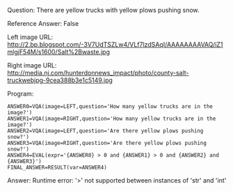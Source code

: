 Question: There are yellow trucks with yellow plows pushing snow.

Reference Answer: False

Left image URL: http://2.bp.blogspot.com/-3V7UdTSZLw4/VLf7lzdSAqI/AAAAAAAAVAQ/iZ1mlgjF54M/s1600/Salt%2Bwaste.jpg

Right image URL: http://media.nj.com/hunterdonnews_impact/photo/county-salt-truckwebjpg-9cea388b3e1c5149.jpg

Program:

```
ANSWER0=VQA(image=LEFT,question='How many yellow trucks are in the image?')
ANSWER1=VQA(image=RIGHT,question='How many yellow trucks are in the image?')
ANSWER2=VQA(image=LEFT,question='Are there yellow plows pushing snow?')
ANSWER3=VQA(image=RIGHT,question='Are there yellow plows pushing snow?')
ANSWER4=EVAL(expr='{ANSWER0} > 0 and {ANSWER1} > 0 and {ANSWER2} and {ANSWER3}')
FINAL_ANSWER=RESULT(var=ANSWER4)
```
Answer: Runtime error: '>' not supported between instances of 'str' and 'int'

